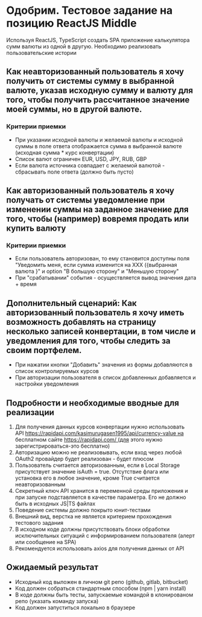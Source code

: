# Одобрим. Тестовое задание на позицию ReactJS Middle
Используя ReactJS, TypeScript создать SPA приложение калькулятора сумм валюты из одной в другую.
Необходимо реализовать пользовательские истории

## Как неавторизованный пользователь я хочу получить от системы сумму в выбранной валюте, указав исходную сумму и валюту для того, чтобы получить рассчитанное значение моей суммы, но в другой валюте. 
### Критерии приемки
 - При указании исходной валюты и желаемой валюты и исходной суммы в поле ответа отображается сумма в выбранной валюте (исходная сумма * курс конвертации)
 - Список валют ограничен EUR, USD, JPY, RUB, GBP
 - Если валюта источника совпадает с желаемой валютой - сбрасывать поле ответа (должно быть пусто)
## Как авторизованный пользователь я хочу получать от системы уведомление при изменении суммы на заданное значение для того, чтобы (например) вовремя продать или купить валюту
### Критерии приемки
 - Если пользователь авторизован, то ему становится доступны поля "Уведомить меня, если сумма изменится на ХХХ ({выбранная валюта }" и option "В большую сторону" и "Меньшую сторону"
 - При "срабатывании" события - осуществляется вывод значения дата + время
## Дополнительный сценарий: Как авторизованный пользователь я хочу иметь возможность добавлять на страницу несколько записей конвертации, в том числе и уведомления для того, чтобы следить за своим портфелем.
 - При нажатии кнопки "Добавить" значения из формы добавляются в список контролируемых курсов
 - При авторизации пользователя в список добавленных добавляется и настройки уведомления

## Подробности и необходимые вводные для реализации

 1. Для получения данных курсов конвертации нужно использовать API https://rapidapi.com/kasimurugasen1995/api/currency-value на бесплатном сайте https://rapidapi.com/ (для этого нужно зарегистрироваться-это бесплатно)
 2. Авторизацию можно не реализовывать, если вход через любой OAuth2 провайдер будет реализован - будет плюсом
 3. Пользователь считается авторизованным, если в Local Storage присутствует значение isAuth = true. Отсутствие флага или установка его в любое значение, кроме True считается неавторизованным
 4. Секретный ключ API хранится в переменной среды приложения и при запуске подставляется в качестве параметра. Его не должно быть в исходных JS|TS файлах
 5. Поведение системы должно покрыто юнит-тестами 
 6. Внешний вид, верстка не является критерием прохождения тестового задания
 7. В исходном коде должны присутствовать блоки обработки исключительных ситуаций с информированием пользователя (алерт или сообщение на SPA)
 8. Рекомендуется использовать axios для получения данных от API

## Ожидаемый результат
 - Исходный код выложен в личном git репо (github, gitlab, bitbucket) 
 - Код должен собраться стандартным способом (npm | yarn install)
 - В коде должны быть тесты, запускаемые командой в клонированом репо (указать команду запуска)
 - Код должен запуститься локально в браузере
